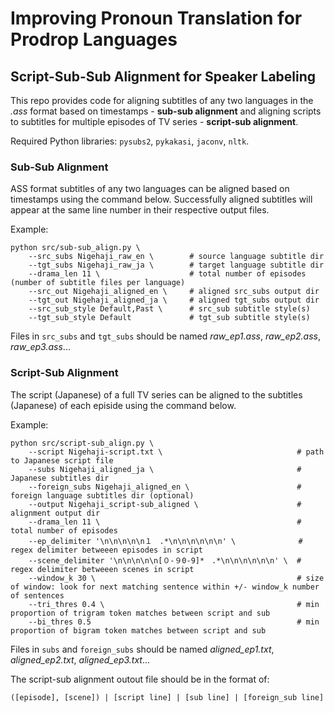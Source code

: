 # Improving Pronoun Translation for Prodrop Languages

## Script-Sub-Sub Alignment for Speaker Labeling
This repo provides code for aligning subtitles of any two languages in the *.ass* format based on timestamps - **sub-sub alignment** and aligning scripts to subtitles for multiple episodes of TV series - **script-sub alignment**.

Required Python libraries: `pysubs2`, `pykakasi`, `jaconv`, `nltk`.

### Sub-Sub Alignment
ASS format subtitles of any two languages can be aligned based on timestamps using the command below. Successfully aligned subtitles will appear at the same line number in their respective output files.

Example:

```
python src/sub-sub_align.py \
    --src_subs Nigehaji_raw_en \        # source language subtitle dir 
    --tgt_subs Nigehaji_raw_ja \        # target language subtitle dir
    --drama_len 11 \                    # total number of episodes (number of subtitle files per language)
    --src_out Nigehaji_aligned_en \     # aligned src_subs output dir
    --tgt_out Nigehaji_aligned_ja \     # aligned tgt_subs output dir
    --src_sub_style Default,Past \      # src_sub subtitle style(s) 
    --tgt_sub_style Default             # tgt_sub subtitle style(s) 
```

Files in `src_subs` and `tgt_subs` should be named *raw_ep1.ass*, *raw_ep2.ass*, *raw_ep3.ass*...

### Script-Sub Alignment
The script (Japanese) of a full TV series can be aligned to the subtitles (Japanese) of each episide using the command below.

Example:
```
python src/script-sub_align.py \
    --script Nigehaji-script.txt \                              # path to Japanese script file
    --subs Nigehaji_aligned_ja \                                # Japanese subtitles dir
    --foreign_subs Nigehaji_aligned_en \                        # foreign language subtitles dir (optional)
    --output Nigehaji_script-sub_aligned \                      # alignment output dir
    --drama_len 11 \                                            # total number of episodes   
    --ep_delimiter '\n\n\n\n\n１　.*\n\n\n\n\n\n' \              # regex delimiter betweeen episodes in script
    --scene_delimiter '\n\n\n\n\n[０-９0-9]*　.*\n\n\n\n\n\n' \  # regex delimiter betweeen scenes in script
    --window_k 30 \                                             # size of window: look for next matching sentence within +/- window_k number of sentences
    --tri_thres 0.4 \                                           # min proportion of trigram token matches between script and sub
    --bi_thres 0.5                                              # min proportion of bigram token matches between script and sub
```

Files in `subs` and `foreign_subs` should be named *aligned_ep1.txt*, *aligned_ep2.txt*, *aligned_ep3.txt*...

The script-sub alignment outout file should be in the format of:
```
([episode], [scene]) | [script line] | [sub line] | [foreign_sub line]
```